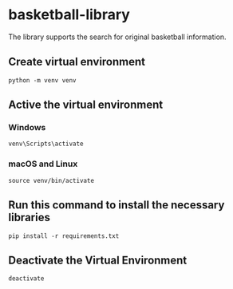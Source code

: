 # basketball-library

The library supports the search for original basketball information.

## Create virtual environment

```
python -m venv venv

```

## Active the virtual environment

### Windows

```
venv\Scripts\activate
```

### macOS and Linux

```
source venv/bin/activate
```

## Run this command to install the necessary libraries

```
pip install -r requirements.txt
```

## Deactivate the Virtual Environment

```
deactivate
```

